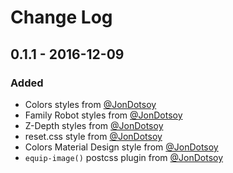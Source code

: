 # Change Log

## 0.1.1 - 2016-12-09
### Added
- Colors styles from [@JonDotsoy][]
- Family Robot styles from [@JonDotsoy][]
- Z-Depth styles from [@JonDotsoy][]
- reset.css style from [@JonDotsoy][]
- Colors Material Design style from [@JonDotsoy][]
- `equip-image()` postcss plugin from [@JonDotsoy][]

[@JonDotsoy]: https://github.com/jondotsoy

